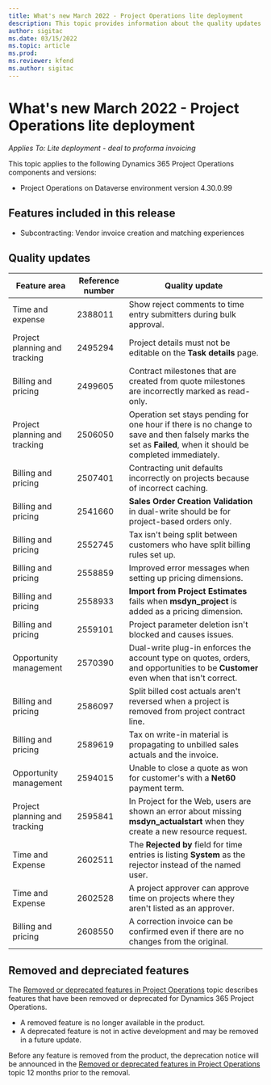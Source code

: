 ```yaml
---
title: What's new March 2022 - Project Operations lite deployment
description: This topic provides information about the quality updates available in the March 2022 release of Project Operations lite deployment.
author: sigitac
ms.date: 03/15/2022
ms.topic: article
ms.prod:
ms.reviewer: kfend 
ms.author: sigitac
---
```


# What's new March 2022 - Project Operations lite deployment

_Applies To: Lite deployment - deal to proforma invoicing_

This topic applies to the following Dynamics 365 Project Operations components and versions:

- Project Operations on Dataverse environment version 4.30.0.99

## Features included in this release

- Subcontracting: Vendor invoice creation and matching experiences


## Quality updates

| **Feature area** | **Reference number** | **Quality update** |
| --- | --- | --- |
| Time and expense | 2388011| Show reject comments to time entry submitters during bulk approval. |
| Project planning and tracking | 2495294 | Project details must not be editable on the **Task details** page. |
| Billing and pricing | 2499605 | Contract milestones that are created from quote milestones are incorrectly marked as read-only. |
| Project planning and tracking | 2506050 | Operation set stays pending for one hour if there is no change to save and then falsely marks the set as **Failed**, when it should be completed immediately. |
| Billing and pricing | 2507401 | Contracting unit defaults incorrectly on projects because of incorrect caching. |
| Billing and pricing | 2541660 | **Sales Order Creation Validation** in dual-write should be for project-based orders only. |
| Billing and pricing | 2552745 | Tax isn't being split between customers who have split billing rules set up. |
| Billing and pricing | 2558859 | Improved error messages when setting up pricing dimensions. |
| Billing and pricing | 2558933 | **Import from Project Estimates** fails when **msdyn\_project** is added as a pricing dimension. |
| Billing and pricing | 2559101 | Project parameter deletion isn't blocked and causes issues. |
| Opportunity management | 2570390 | Dual-write plug-in enforces the account type on quotes, orders, and opportunities to be **Customer** even when that isn't correct. |
| Billing and pricing | 2586097 | Split billed cost actuals aren't reversed when a project is removed from project contract line. |
| Billing and pricing | 2589619 | Tax on write-in material is propagating to unbilled sales actuals and the invoice. |
| Opportunity management | 2594015 | Unable to close a quote as won for customer's with a **Net60** payment term. |
| Project planning and tracking | 2595841 | In Project for the Web, users are shown an error about missing **msdyn\_actualstart** when they create a new resource request. |
| Time and Expense | 2602511 | The **Rejected by** field for time entries is listing **System** as the rejector instead of the named user. |
| Time and Expense | 2602528 | A project approver can approve time on projects where they aren't listed as an approver. |
| Billing and pricing | 2608550 | A correction invoice can be confirmed even if there are no changes from the original. |


## Removed and depreciated features
The [Removed or deprecated features in Project Operations](removed-depreciated-features-project.md) topic describes features that have been removed or deprecated for Dynamics 365 Project Operations.

- A removed feature is no longer available in the product.
- A deprecated feature is not in active development and may be removed in a future update.

Before any feature is removed from the product, the deprecation notice will be announced in the [Removed or deprecated features in Project Operations](removed-depreciated-features-project.md) topic 12 months prior to the removal.

